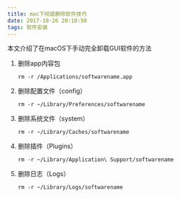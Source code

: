 ```yaml
---
title: mac下彻底删除软件技巧
date: 2017-10-26 20:10:58
tags: 软件安装
---
```

本文介绍了在macOS下手动完全卸载GUI软件的方法
<!--more-->
1. 删除app内容包

   ```
   rm -r /Applications/softwarename.app
   ```

2. 删除配置文件（config）

   ```
   rm -r ~/Library/Preferences/softwarename
   ```

3. 删除系统文件（system）

   ```
   rm -r ~/Library/Caches/softwarename
   ```

4. 删除插件（Plugins）

   ```
   rm -r ~/Library/Application\ Support/softwarename
   ```

5. 删除日志（Logs）

   ```
   rm -r ~/Library/Logs/softwarename
   ```
